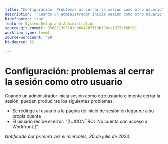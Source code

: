```yaml
---
title: "Configuración: Problemas al cerrar la sesión como otro usuario"
description: '"Cuando un administrador inicia sesión como otro usuario e intenta cerrar la sesión, pueden producirse problemas".'
hidefromtoc: true
feature: System Setup and Administration
source-git-commit: 056821393141c9604707f13b388cc1872bf6b961
workflow-type: tm+mt
source-wordcount: '80'
ht-degree: 5%

---
```



# Configuración: problemas al cerrar la sesión como otro usuario

Cuando un administrador inicia sesión como otro usuario e intenta cerrar la sesión, pueden producirse los siguientes problemas:

* Se redirige al usuario a la página de inicio de sesión en lugar de a su propia cuenta
* El usuario recibe el error: &quot;[!UICONTROL No cuenta con acceso a Workfront.]&quot;

_Notificado por primera vez el miércoles, 30 de julio de 2024._
